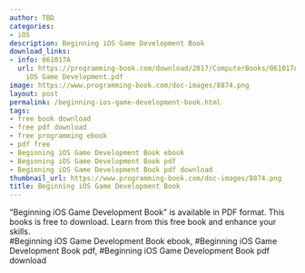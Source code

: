 ```yaml
---
author: TBD
categories:
- iOS
description: Beginning iOS Game Development Book
download_links:
- info: 061017A
  url: https://programming-book.com/download/2017/ComputerBooks/061017A/Beginning
    iOS Game Development.pdf
image: https://www.programming-book.com/doc-images/8874.png
layout: post
permalink: /beginning-ios-game-development-book.html
tags:
- free book download
- free pdf download
- free programming ebook
- pdf free
- Beginning iOS Game Development Book ebook
- Beginning iOS Game Development Book pdf
- Beginning iOS Game Development Book pdf download
thumbnail_url: https://www.programming-book.com/doc-images/8874.png
title: Beginning iOS Game Development Book
---
```


 
<div class="item-desc text-justify">
  "Beginning iOS Game Development Book" is available in PDF format. This books is free to download. Learn from this free book and enhance your skills.
  <br>
  #Beginning iOS Game Development Book ebook, #Beginning iOS Game Development Book pdf, #Beginning iOS Game Development Book pdf download
</div>